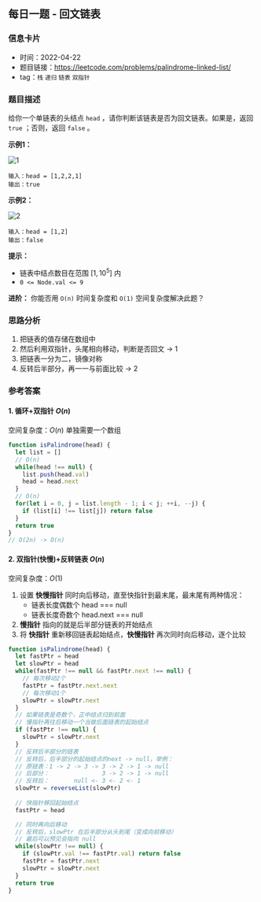 ## 每日一题 - 回文链表

### 信息卡片

- 时间：2022-04-22
- 题目链接：https://leetcode.com/problems/palindrome-linked-list/
- tag：`栈` `递归` `链表` `双指针`

### 题目描述

给你一个单链表的头结点 `head` ，请你判断该链表是否为回文链表。如果是，返回 `true` ；否则，返回 `false` 。

**示例1：**

![1](https://assets.leetcode.com/uploads/2021/03/03/pal1linked-list.jpg)

```
输入：head = [1,2,2,1]
输出：true
```

**示例2：**

![2](https://assets.leetcode.com/uploads/2021/03/03/pal2linked-list.jpg)

```
输入：head = [1,2]
输出：false
```

**提示：**

- 链表中结点数目在范围 $[1, 10^5]$ 内
- `0 <= Node.val <= 9`

**进阶：** 你能否用 `O(n)` 时间复杂度和 `O(1)` 空间复杂度解决此题？

### 思路分析

1. 把链表的值存储在数组中
2. 然后利用双指针，头尾相向移动，判断是否回文 → 1
3. 把链表一分为二，镜像对称
4. 反转后半部分，再一一与前面比较 → 2

### 参考答案

#### 1. 循环+双指针 $O(n)$

空间复杂度：$O(n)$ 单独需要一个数组

```javascript {.line-numbers}
function isPalindrome(head) {
  let list = []
  // O(n)
  while(head !== null) {
    list.push(head.val)
    head = head.next
  }
  // O(n)
  for(let i = 0, j = list.length - 1; i < j; ++i, --j) {
    if (list[i] !== list[j]) return false
  }
  return true
}
// O(2n) -> O(n)
```

#### 2. 双指针(快慢)+反转链表 $O(n)$

空间复杂度：$O(1)$

1. 设置 __快慢指针__ 同时向后移动，直至快指针到最末尾，最末尾有两种情况：
   - 链表长度偶数个 head === null
   - 链表长度奇数个 head.next === null
2. __慢指针__ 指向的就是后半部分链表的开始结点
3. 将 __快指针__ 重新移回链表起始结点，__快慢指针__ 再次同时向后移动，逐个比较

```javascript {.line-numbers}
function isPalindrome(head) {
  let fastPtr = head
  let slowPtr = head
  while(fastPtr !== null && fastPtr.next !== null) {
    // 每次移动2个
    fastPtr = fastPtr.next.next
    // 每次移动1个
    slowPtr = slowPtr.next
  }
  // 如果链表是奇数个，正中结点归到前面
  // 慢指针再往后移动一个当做后面链表的起始结点
  if (fastPtr !== null) {
    slowPtr = slowPtr.next
  }
  // 反转后半部分的链表
  // 反转后，后半部分的起始结点的next -> null，举例：
  // 原链表：1 -> 2 -> 3 -> 3 -> 2 -> 1 -> null
  // 后部分：               3 -> 2 -> 1 -> null
  // 反转后：       null <- 3 <- 2 <- 1
  slowPtr = reverseList(slowPtr)
  
  // 快指针移回起始结点
  fastPtr = head

  // 同时再向后移动
  // 反转后，slowPtr 在后半部分从头到尾（变成向前移动）
  // 最后可以预见会指向 null
  while(slowPtr !== null) {
    if (slowPtr.val !== fastPtr.val) return false
    fastPtr = fastPtr.next
    slowPtr = slowPtr.next
  }
  return true
}
```
